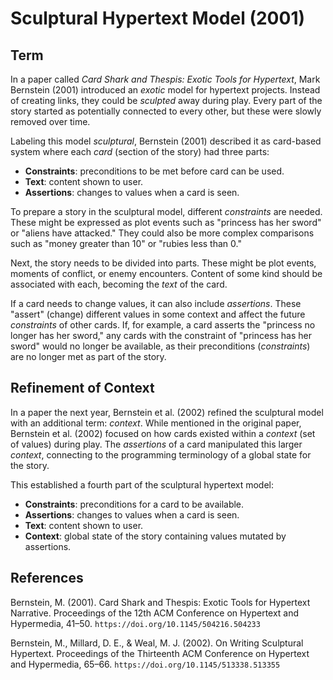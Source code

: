 # Sculptural Hypertext Model (2001)

## Term

In a paper called *Card Shark and Thespis: Exotic Tools for Hypertext*, Mark Bernstein (2001) introduced an *exotic* model for hypertext projects. Instead of creating links, they could be *sculpted* away during play. Every part of the story started as potentially connected to every other, but these were slowly removed over time.

Labeling this model *sculptural*, Bernstein (2001) described it as card-based system where each *card* (section of the story) had three parts:

* **Constraints**: preconditions to be met before card can be used.
* **Text**: content shown to user.
* **Assertions**: changes to values when a card is seen.

To prepare a story in the sculptural model, different *constraints* are needed. These might be expressed as plot events such as "princess has her sword" or "aliens have attacked." They could also be more complex comparisons such as "money greater than 10" or "rubies less than 0."

Next, the story needs to be divided into parts. These might be plot events, moments of conflict, or enemy encounters. Content of some kind should be associated with each, becoming the *text* of the card.

If a card needs to change values, it can also include *assertions*. These "assert" (change) different values in some context and affect the future *constraints* of other cards. If, for example, a card asserts the "princess no longer has her sword," any cards with the constraint of "princess has her sword" would no longer be available, as their preconditions (*constraints*) are no longer met as part of the story.

## Refinement of Context

In a paper the next year, Bernstein et al. (2002) refined the sculptural model with an additional term: *context*. While mentioned in the original paper, Bernstein et al. (2002) focused on how cards existed within a *context* (set of values) during play. The *assertions* of a card manipulated this larger *context*, connecting to the programming terminology of a global state for the story.

This established a fourth part of the sculptural hypertext model:

* **Constraints**: preconditions for a card to be available.
* **Assertions**: changes to values when a card is seen.
* **Text**: content shown to user.
* **Context**: global state of the story containing values mutated by assertions.

## References

Bernstein, M. (2001). Card Shark and Thespis: Exotic Tools for Hypertext Narrative. Proceedings of the 12th ACM Conference on Hypertext and Hypermedia, 41–50. `https://doi.org/10.1145/504216.504233`

Bernstein, M., Millard, D. E., & Weal, M. J. (2002). On Writing Sculptural Hypertext. Proceedings of the Thirteenth ACM Conference on Hypertext and Hypermedia, 65–66. `https://doi.org/10.1145/513338.513355`
